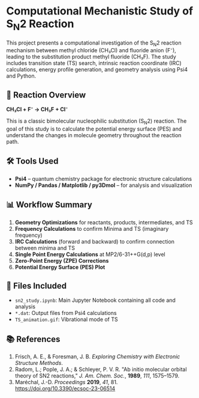# Computational Mechanistic Study of S<sub>N</sub>2 Reaction

This project presents a computational investigation of the S<sub>N</sub>2 reaction mechanism between methyl chloride (CH₃Cl) and fluoride anion (F⁻), leading to the substitution product methyl fluoride (CH₃F). The study includes transition state (TS) search, intrinsic reaction coordinate (IRC) calculations, energy profile generation, and geometry analysis using Psi4 and Python.

## 🧪 Reaction Overview

**CH₃Cl + F⁻ → CH₃F + Cl⁻**

This is a classic bimolecular nucleophilic substitution (S<sub>N</sub>2) reaction. The goal of this study is to calculate the potential energy surface (PES) and understand the changes in molecule geometry throughout the reaction path.

## 🛠 Tools Used

- **Psi4** – quantum chemistry package for electronic structure calculations
- **NumPy / Pandas / Matplotlib / py3Dmol** – for analysis and visualization

## 📊 Workflow Summary

1. **Geometry Optimizations** for reactants, products, intermediates, and TS
2. **Frequency Calculations** to confirm Minima and TS (imaginary frequency)
3. **IRC Calculations** (forward and backward) to confirm connection between minima and TS
4. **Single Point Energy Calculations** at MP2/6-31++G(d,p) level
5. **Zero-Point Energy (ZPE) Corrections**
6. **Potential Energy Surface (PES) Plot**

## 📄 Files Included

- `sn2_study.ipynb`: Main Jupyter Notebook containing all code and analysis
- `*.dat`: Output files from Psi4 calculations
- `TS_animation.gif`: Vibrational mode of TS

## 📚 References

1. Frisch, A. E., & Foresman, J. B. *Exploring Chemistry with Electronic Structure Methods*.
2. Radom, L.; Pople, J. A.; & Schleyer, P. V. R. "Ab initio molecular orbital theory of SN2 reactions," *J. Am. Chem. Soc.*, **1989**, *111*, 1575–1579.
3. Maréchal, J.-D. *Proceedings* **2019**, *41*, 81. https://doi.org/10.3390/ecsoc-23-06514

